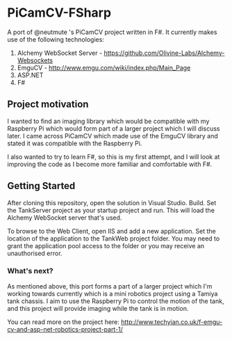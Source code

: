 # PiCamCV-FSharp
A port of @neutmute 's PiCamCV project written in F#. It currently makes use of the following technologies:

1. Alchemy WebSocket Server - https://github.com/Olivine-Labs/Alchemy-Websockets
2. EmguCV - http://www.emgu.com/wiki/index.php/Main_Page
3. ASP.NET
4. F#

## Project motivation
I wanted to find an imaging library which would be compatible with my Raspberry Pi which would form part of a larger project which I will discuss later.
I came across PiCamCV which made use of the EmguCV library and stated it was compatible with the Raspberry Pi.

I also wanted to try to learn F#, so this is my first attempt, and I will look at improving the code as I become more familiar and comfortable with F#.

## Getting Started

After cloning this repository, open the solution in Visual Studio. Build. Set the TankServer project as your startup project and run. This will load the Alchemy WebSocket
server that's used.

To browse to the Web Client, open IIS and add a new application. Set the location of the application to the TankWeb project folder. You may need to grant the application pool
access to the folder or you may receive an unauthorised error.


### What's next?
As mentioned above, this port forms a part of a larger project which I'm working towards currently which is a mini robotics project using a Tamiya tank
chassis. I aim to use the Raspberry Pi to control the motion of the tank, and this project will provide imaging while the tank is in motion.

You can read more on the project here: http://www.techyian.co.uk/f-emgu-cv-and-asp-net-robotics-project-part-1/

